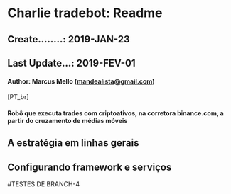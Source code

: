 # Charlie tradebot: Readme

## Create........: 2019-JAN-23
## Last Update...: 2019-FEV-01
#### Author: Marcus Mello (mandealista@gmail.com)

[PT_br]

#### Robô que executa trades com criptoativos, na corretora binance.com, a partir do cruzamento de médias móveis

## A estratégia em linhas gerais

## Configurando framework e serviços

#TESTES DE BRANCH-4